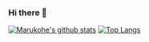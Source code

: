 ### Hi there 👋

[![Marukohe's github stats](https://github-readme-stats.vercel.app/api?username=Marukohe&show_icons=true)](https://github.com/anuraghazra/github-readme-stats)
[![Top Langs](https://github-readme-stats.vercel.app/api/top-langs/?username=Marukohe)](https://github.com/anuraghazra/github-readme-stats)

